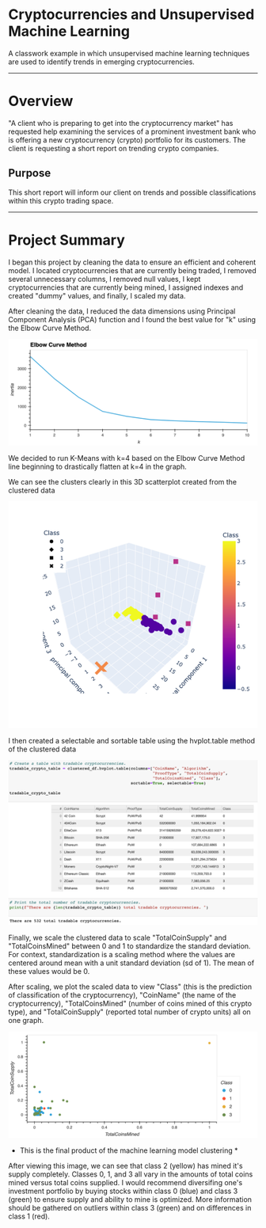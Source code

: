 # Cryptocurrencies and Unsupervised Machine Learning
A classwork example in which unsupervised machine learning techniques are used to identify trends in emerging cryptocurrencies.

---
# Overview
"A client who is preparing to get into the cryptocurrency market" has requested help examining the services of a prominent investment bank who is offering a new cryptocurrency (crypto) portfolio for its customers. The client is requesting a short report on trending crypto companies.

## Purpose
This short report will inform our client on trends and possible classifications within this crypto trading space. 

---

# Project Summary
I began this project by cleaning the data to ensure an efficient and coherent model. I located cryptocurrencies that are currently being traded, I removed several unnecessary columns, I removed null values, I kept cryptocurrencies that are currently being mined, I assigned indexes and created "dummy" values, and finally, I scaled my data. 

After cleaning the data, I reduced the data dimensions using Principal Component Analysis (PCA) function and I found the best value for "k" using the Elbow Curve Method.

![Elbow curve graph](/Resources/elbow_curve.png)

We decided to run K-Means with k=4 based on the Elbow Curve Method line beginning to drastically flatten at k=4 in the graph.

We can see the clusters clearly in this 3D scatterplot created from the clustered data

![3D scatterplot graph](/Resources/3D_scatterplot.png)

I then created a selectable and sortable table using the hvplot.table method of the clustered data 

![Tradable crypto table](/Resources/tradable_crypto_table.png)

Finally, we scale the clustered data to scale "TotalCoinSupply" and "TotalCoinsMined" between 0 and 1 to standardize the standard deviation. For context, standardization is a scaling method where the values are centered around mean with a unit standard deviation (sd of 1). The mean of these values would be 0.

After scaling, we plot the scaled data to view "Class" (this is the prediction of classification of the cryptocurrency), "CoinName" (the name of the cryptocurrency), "TotalCoinsMined" (number of coins mined of this crypto type), and "TotalCoinSupply" (reported total number of crypto units) all on one graph.

![Final scatterplot](/Resources/scatterplot.png)
* This is the final product of the machine learning model clustering *

After viewing this image, we can see that class 2 (yellow) has mined it's supply completely. Classes 0, 1, and 3 all vary in the amounts of total coins mined versus total coins supplied. I would recommend diversifing one's investment portfolio by buying stocks within class 0 (blue) and class 3 (green) to ensure supply and ability to mine is optimized. More information should be gathered on outliers within class 3 (green) and on differences in class 1 (red). 
